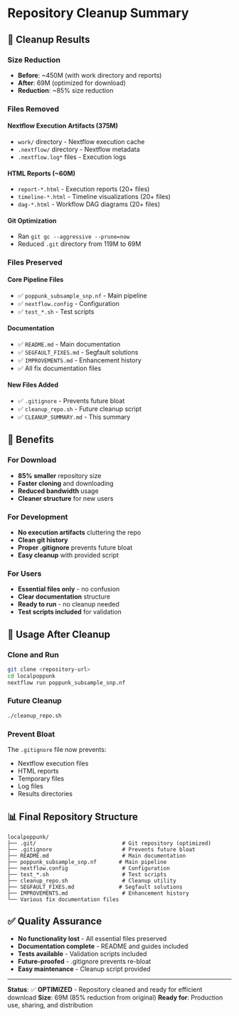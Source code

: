 # Repository Cleanup Summary

## 🧹 Cleanup Results

### Size Reduction
- **Before**: ~450M (with work directory and reports)
- **After**: 69M (optimized for download)
- **Reduction**: ~85% size reduction

### Files Removed

#### Nextflow Execution Artifacts (375M)
- `work/` directory - Nextflow execution cache
- `.nextflow/` directory - Nextflow metadata
- `.nextflow.log*` files - Execution logs

#### HTML Reports (~60M)
- `report-*.html` - Execution reports (20+ files)
- `timeline-*.html` - Timeline visualizations (20+ files)
- `dag-*.html` - Workflow DAG diagrams (20+ files)

#### Git Optimization
- Ran `git gc --aggressive --prune=now`
- Reduced `.git` directory from 119M to 69M

### Files Preserved

#### Core Pipeline Files
- ✅ `poppunk_subsample_snp.nf` - Main pipeline
- ✅ `nextflow.config` - Configuration
- ✅ `test_*.sh` - Test scripts

#### Documentation
- ✅ `README.md` - Main documentation
- ✅ `SEGFAULT_FIXES.md` - Segfault solutions
- ✅ `IMPROVEMENTS.md` - Enhancement history
- ✅ All fix documentation files

#### New Files Added
- ✅ `.gitignore` - Prevents future bloat
- ✅ `cleanup_repo.sh` - Future cleanup script
- ✅ `CLEANUP_SUMMARY.md` - This summary

## 🎯 Benefits

### For Download
- **85% smaller** repository size
- **Faster cloning** and downloading
- **Reduced bandwidth** usage
- **Cleaner structure** for new users

### For Development
- **No execution artifacts** cluttering the repo
- **Clean git history** 
- **Proper .gitignore** prevents future bloat
- **Easy cleanup** with provided script

### For Users
- **Essential files only** - no confusion
- **Clear documentation** structure
- **Ready to run** - no cleanup needed
- **Test scripts included** for validation

## 🚀 Usage After Cleanup

### Clone and Run
```bash
git clone <repository-url>
cd localpoppunk
nextflow run poppunk_subsample_snp.nf
```

### Future Cleanup
```bash
./cleanup_repo.sh
```

### Prevent Bloat
The `.gitignore` file now prevents:
- Nextflow execution files
- HTML reports
- Temporary files
- Log files
- Results directories

## 📊 Final Repository Structure

```
localpoppunk/
├── .git/                           # Git repository (optimized)
├── .gitignore                      # Prevents future bloat
├── README.md                       # Main documentation
├── poppunk_subsample_snp.nf       # Main pipeline
├── nextflow.config                 # Configuration
├── test_*.sh                       # Test scripts
├── cleanup_repo.sh                 # Cleanup utility
├── SEGFAULT_FIXES.md              # Segfault solutions
├── IMPROVEMENTS.md                 # Enhancement history
└── Various fix documentation files
```

## ✅ Quality Assurance

- **No functionality lost** - All essential files preserved
- **Documentation complete** - README and guides included
- **Tests available** - Validation scripts included
- **Future-proofed** - .gitignore prevents re-bloat
- **Easy maintenance** - Cleanup script provided

---

**Status**: ✅ **OPTIMIZED** - Repository cleaned and ready for efficient download
**Size**: 69M (85% reduction from original)
**Ready for**: Production use, sharing, and distribution